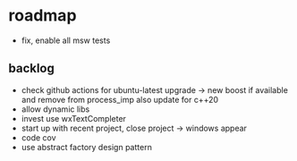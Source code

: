 # roadmap
- fix, enable all msw tests

## backlog
- check github actions for ubuntu-latest upgrade ->
    new boost if available and remove from process_imp
    also update for c++20
- allow dynamic libs
- invest use wxTextCompleter
- start up with recent project, close project
  -> windows appear
- code cov
- use abstract factory design pattern
